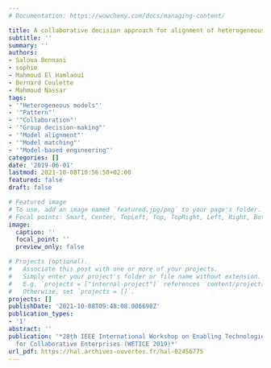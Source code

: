 ```yaml
---
# Documentation: https://wowchemy.com/docs/managing-content/

title: A collaborative decision approach for alignment of heterogeneous models
subtitle: ''
summary: ''
authors:
- Saloua Bennani
- sophie  
- Mahmoud El Hamlaoui
- Bernard Coulette
- Mahmoud Nassar
tags:
- '"Heterogeneous models"'
- '"Pattern"'
- '"Collaboration"'
- '"Group decision-making"'
- '"Model alignment"'
- '"Model matching"'
- '"Model-based engineering"'
categories: []
date: '2019-06-01'
lastmod: 2021-10-08T10:56:50+02:00
featured: false
draft: false

# Featured image
# To use, add an image named `featured.jpg/png` to your page's folder.
# Focal points: Smart, Center, TopLeft, Top, TopRight, Left, Right, BottomLeft, Bottom, BottomRight.
image:
  caption: ''
  focal_point: ''
  preview_only: false

# Projects (optional).
#   Associate this post with one or more of your projects.
#   Simply enter your project's folder or file name without extension.
#   E.g. `projects = ["internal-project"]` references `content/project/deep-learning/index.md`.
#   Otherwise, set `projects = []`.
projects: []
publishDate: '2021-10-08T09:48:08.006698Z'
publication_types:
- '1'
abstract: ''
publication: '*28th IEEE International Workshop on Enabling Technologies: Infrastructure
  for Collaborative Enterprises (WETICE 2019)*'
url_pdf: https://hal.archives-ouvertes.fr/hal-02456775
---
```

